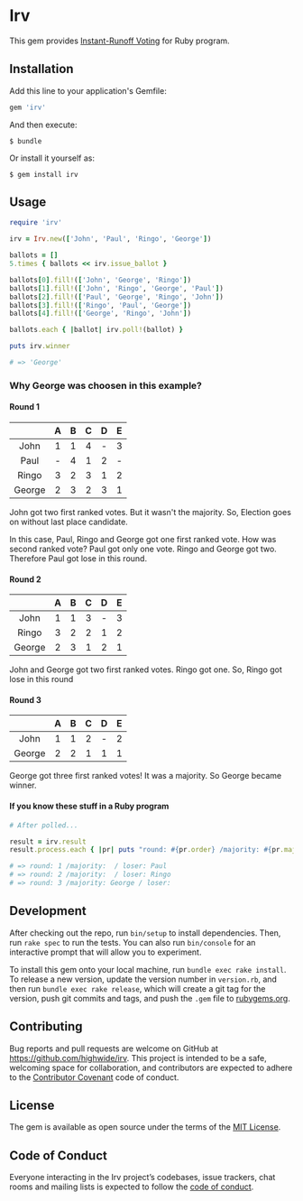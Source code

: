 # Irv

This gem provides [Instant-Runoff Voting](https://en.wikipedia.org/wiki/Instant-runoff_voting) for Ruby program.

## Installation

Add this line to your application's Gemfile:

```ruby
gem 'irv'
```

And then execute:

    $ bundle

Or install it yourself as:

    $ gem install irv

## Usage

```ruby
require 'irv'

irv = Irv.new(['John', 'Paul', 'Ringo', 'George'])

ballots = []
5.times { ballots << irv.issue_ballot }

ballots[0].fill!(['John', 'George', 'Ringo'])
ballots[1].fill!(['John', 'Ringo', 'George', 'Paul'])
ballots[2].fill!(['Paul', 'George', 'Ringo', 'John'])
ballots[3].fill!(['Ringo', 'Paul', 'George'])
ballots[4].fill!(['George', 'Ringo', 'John'])

ballots.each { |ballot| irv.poll!(ballot) }

puts irv.winner

# => 'George'
```

### Why George was choosen in this example?

#### Round 1

|      |A|B|C|D|E|
|:-:|:-:|:-:|:-:|:-:|:-:|
|John  |1|1|4|-|3|
|Paul  |-|4|1|2|-|
|Ringo |3|2|3|1|2|
|George|2|3|2|3|1|

John got two first ranked votes. But it wasn't the majority.
So, Election goes on without last place candidate.

In this case, Paul, Ringo and George got one first ranked vote.
How was second ranked vote?  Paul got only one vote. Ringo and George got two.
Therefore Paul got lose in this round.

#### Round 2

|      |A|B|C|D|E|
|:-:|:-:|:-:|:-:|:-:|:-:|
|John  |1|1|3|-|3|
|Ringo |3|2|2|1|2|
|George|2|3|1|2|1|

John and George got two first ranked votes. Ringo got one.
So, Ringo got lose in this round

#### Round 3

|      |A|B|C|D|E|
|:-:|:-:|:-:|:-:|:-:|:-:|
|John  |1|1|2|-|2|
|George|2|2|1|1|1|

George got three first ranked votes! It was a majority. So George became winner.

#### If you know these stuff in a Ruby program

```ruby
# After polled...

result = irv.result
result.process.each { |pr| puts "round: #{pr.order} /majority: #{pr.majority} / loser: #{pr.loser}" }

# => round: 1 /majority:  / loser: Paul
# => round: 2 /majority:  / loser: Ringo
# => round: 3 /majority: George / loser:
```

## Development

After checking out the repo, run `bin/setup` to install dependencies. Then, run `rake spec` to run the tests. You can also run `bin/console` for an interactive prompt that will allow you to experiment.

To install this gem onto your local machine, run `bundle exec rake install`. To release a new version, update the version number in `version.rb`, and then run `bundle exec rake release`, which will create a git tag for the version, push git commits and tags, and push the `.gem` file to [rubygems.org](https://rubygems.org).

## Contributing

Bug reports and pull requests are welcome on GitHub at https://github.com/highwide/irv. This project is intended to be a safe, welcoming space for collaboration, and contributors are expected to adhere to the [Contributor Covenant](http://contributor-covenant.org) code of conduct.

## License

The gem is available as open source under the terms of the [MIT License](https://opensource.org/licenses/MIT).

## Code of Conduct

Everyone interacting in the Irv project’s codebases, issue trackers, chat rooms and mailing lists is expected to follow the [code of conduct](https://github.com/[USERNAME]/irv/blob/master/CODE_OF_CONDUCT.md).
